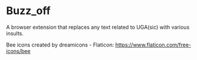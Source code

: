 # Buzz_off
A browser extension that replaces any text related to UGA(sic) with various insults.



Bee icons created by dreamicons - Flaticon: https://www.flaticon.com/free-icons/bee
